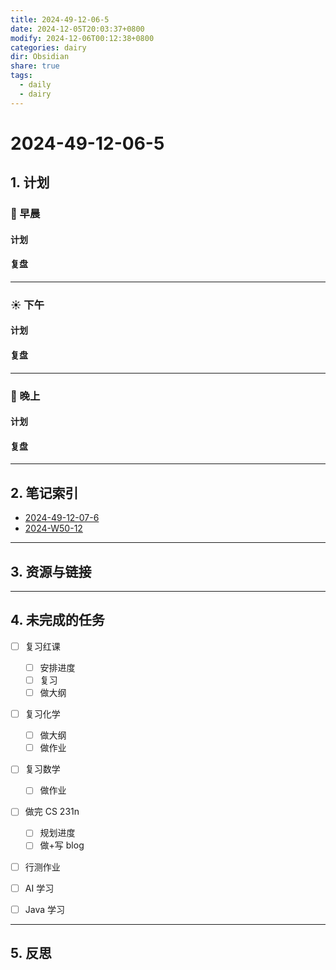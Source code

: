 ```yaml
---
title: 2024-49-12-06-5
date: 2024-12-05T20:03:37+0800
modify: 2024-12-06T00:12:38+0800
categories: dairy
dir: Obsidian
share: true
tags:
  - daily
  - dairy
---
```


# 2024-49-12-06-5

## 1. 计划

### 🌅 早晨

#### 计划 

#### 复盘 

---

### ☀️ 下午

#### 计划 

#### 复盘 

---

### 🌇 晚上

#### 计划

#### 复盘 

---

## 2. 笔记索引

- [2024-49-12-07-6](./2024-49-12-07-6.md)
- [2024-W50-12](./2024-W50-12.md)


---

## 3. 资源与链接

---

## 4. 未完成的任务

- [ ] 复习红课
    - [ ] 安排进度
    - [ ] 复习
    - [ ] 做大纲
- [ ] 复习化学
    - [ ] 做大纲
    - [ ] 做作业
- [ ] 复习数学
    - [ ] 做作业
- [ ] 做完 CS 231n
    - [ ] 规划进度
    - [ ] 做+写 blog
- [ ] 行测作业
- [ ] AI 学习
- [ ] Java 学习


---

## 5. 反思
